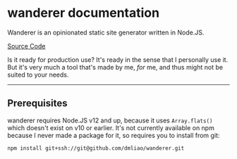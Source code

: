 # wanderer documentation

Wanderer is an opinionated static site generator written in Node.JS.

[Source Code](https://github.com/dmliao/wanderer)

Is it ready for production use? It's ready in the sense that I personally use it. But it's very much a tool that's made by me, _for_ me, and thus might not be suited to your needs.

---

## Prerequisites

wanderer requires Node.JS v12 and up, because it uses `Array.flats()` which doesn't exist on v10 or earlier. It's not currently available on npm because I never made a package for it, so requires you to install from git:

```
npm install git+ssh://git@github.com/dmliao/wanderer.git
```